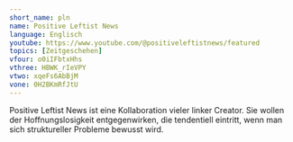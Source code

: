 ```yaml
---
short_name: pln
name: Positive Leftist News
language: Englisch
youtube: https://www.youtube.com/@positiveleftistnews/featured
topics: [Zeitgeschehen]
vfour: o0iIFbtxHhs
vthree: HBWK_rIeVPY
vtwo: xqeFs6AbBjM
vone: 0H2BKmRfJtU
---
```

Positive Leftist News ist eine Kollaboration vieler linker Creator. Sie wollen der Hoffnungslosigkeit entgegenwirken, die tendentiell eintritt, wenn man sich struktureller Probleme bewusst wird.
